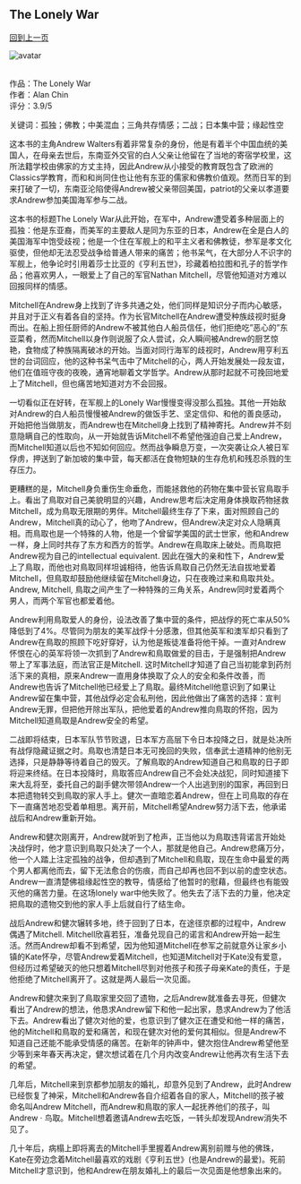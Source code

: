 ## The Lonely War
[回到上一页](https://boheme13.github.io/books/)  &nbsp;&nbsp;

![avatar](https://i0.wp.com/circulatingnow.nlm.nih.gov/wp-content/uploads/2017/04/1308028rp8_feature.png?fit=840%2C372&ssl=1)
<br>
<br>

作品：The Lonely War<br>
作者：Alan Chin<br>
评分：3.9/5<br>

关键词：孤独；佛教；中美混血；三角共存情感；二战；日本集中营；缘起性空

这本书的主角Andrew Walters有着非常复杂的身份，他是有着半个中国血统的美国人，在母亲去世后，东南亚外交官的白人父亲让他留在了当地的寄宿学校里，这所法籍学校由佛家的方丈主持，因此Andrew从小接受的教育既包含了欧洲的Classics学教育，而和和尚同住也让他有东亚的儒家和佛教价值观。然而日军的到来打破了一切，东南亚沦陷使得Andrew被父亲带回美国，patriot的父亲以孝道要求Andrew参加美国海军参与二战。

这本书的标题The Lonely War从此开始，在军中，Andrew遭受着多种层面上的孤独：他是东亚裔，而美军的主要敌人是同为东亚的日本，Andrew在全是白人的美国海军中饱受歧视；他是一个住在军舰上的和平主义者和佛教徒，参军是孝文化驱使，但他却无法忍受战争给普通人带来的痛苦；他书呆气，在大部分人不识字的军舰上，他争论时引用着莎士比亚的《亨利五世》，珍藏着柏拉图和孔子的哲学作品；他喜欢男人，一眼爱上了自己的军官Nathan Mitchell，尽管他知道对方难以回报同样的情感。

Mitchell在Andrew身上找到了许多共通之处，他们同样是知识分子而内心敏感，并且对于正义有着各自的坚持。作为长官Mitchell在Andrew遭受种族歧视时挺身而出。在船上担任厨师的Andrew不被其他白人船员信任，他们拒绝吃”恶心的”东亚菜肴，然而Mitchell以身作则说服了众人尝试，众人瞬间被Andrew的厨艺惊艳，食物成了种族隔离破冰的开始。当面对同行海军的歧视时，Andrew用亨利五世的台词回应，他的这种书呆气击中了Mitchell的心，两人开始发展处一段友谊，他们在值班守夜的夜晚，通宵地聊着文学哲学。Andrew从那时起就不可挽回地爱上了Mitchell，但也痛苦地知道对方不会回报。

一切看似正在好转，在军舰上的Lonely War慢慢变得没那么孤独。其他一开始敌对Andrew的白人船员慢慢被Andrew的做饭手艺、坚定信仰、和他的善良感动，开始把他当做朋友，而Andrew也在Mitchell身上找到了精神寄托。Andrew并不刻意隐瞒自己的性取向，从一开始就告诉Mitchell不希望他强迫自己爱上Andrew，而Mitchell知道以后也不知如何回应。然而战争瞬息万变，一次突袭让众人被日军俘虏，押送到了新加坡的集中营，每天都活在食物短缺的生存危机和残忍杀戮的生存压力。

更糟糕的是，Mitchell身负重伤生命垂危，而能拯救他的药物在集中营长官鳥取手上。看出了鳥取对自己美貌明显的兴趣，Andrew思考后决定用身体换取药物拯救Mitchell，成为鳥取无限期的男伴。Mitchell最终生存了下来，面对照顾自己的Andrew，Mitchell真的动心了，他吻了Andrew，但Andrew决定对众人隐瞒真相。而鳥取也是一个特殊的人物，他是一个曾留学美国的武士世家，他和Andrew一样，身上同时共存了东方和西方的哲学。Andrew在鳥取床上破处。而鳥取把Andrew视为自己的intellectual equivalent. 因此在强大的亲和性下，Andrew爱上了鳥取，而他也对鳥取同样坦诚相待，他告诉鳥取自己仍然无法自拔地爱着Mitchell，但鳥取却鼓励他继续留在Mitchell身边，只在夜晚过来和鳥取共处。Andrew, Mitchell, 鳥取之间产生了一种特殊的三角关系，Andrew同时爱着两个男人，而两个军官也都爱着他。

Andrew利用鳥取爱人的身份，设法改善了集中营的条件，把战俘的死亡率从50%降低到了4%。尽管同为朋友的美军战俘十分感激，但其他英军和澳军却只看到了Andrew在鳥取的照顾下吃好穿好，认为他是叛徒准备将他干掉。一直对Andrew怀恨在心的英军将领一次抓到了Andrew和鳥取做爱的目击，于是强制把Andrew带上了军事法庭，而法官正是Mitchell. 这时Mitchell才知道了自己当初能拿到药剂活下来的真相，原来Andrew一直用身体换取了众人的安全和条件改善，而Andrew也告诉了Mitchell他已经爱上了鳥取。最终Mitchell他意识到了如果让Andrew留在集中营，其他战俘必定会私刑他，因此他做出了痛苦的选择：宣判Andrew无罪，但把他开除出军队，把他爱着的Andrew推向鳥取的怀抱，因为Mitchell知道鳥取是Andrew安全的希望。

二战即将结束，日本军队节节败退，日本军方高层下令日本投降之日，就是处决所有战俘隐藏证据之时。鳥取也清楚日本无可挽回的失败，信奉武士道精神的他别无选择，只是静静等待着自己的毁灭。了解鳥取的Andrew知道自己和鳥取的日子即将迎来终结。在日本投降时，鳥取答应Andrew自己不会处决战犯，同时知道接下来大乱将至，委托自己的副手健次带领Andrew一个人出逃到别的国家，再回到日本把遗物转交到鳥取的家人手上。健次一直暗恋着Andrew，但在上司鳥取的存在下一直痛苦地忍受着单相思。离开前，Mitchell希望Andrew努力活下去，他承诺战后和Andrew重新开始。

Andrew和健次刚离开，Andrew就听到了枪声，正当他以为鳥取违背诺言开始处决战俘时，他才意识到鳥取只处决了一个人，那就是他自己。Andrew悲痛万分，他一个人踏上注定孤独的战争，但却遇到了Mitchell和鳥取，现在生命中最爱的两个男人都离他而去，留下无法愈合的伤痕，而自己却再也回不到以前的虚空状态。Andrew一直清楚佛祖缘起性空的教导，情感给了他暂时的慰藉，但最终也有能毁灭他的痛苦力量。在这场lonely war中他失败了。他失去了活下去的力量，他决定把鳥取的遗物交到他的家人手上后就自行了结生命。

战后Andrew和健次辗转多地，终于回到了日本，在途径京都的过程中，Andrew偶遇了Mitchell. Mitchell欣喜若狂，准备兑现自己的诺言和Andrew开始一起生活。然而Andrew却看不到希望，因为他知道Mitchell在参军之前就意外让家乡小镇的Kate怀孕，尽管Andrew爱着Mitchell，也知道Mitchell对于Kate没有爱意，但经历过希望破灭的他只想着Mitchell尽到对他孩子和孩子母亲Kate的责任，于是他拒绝了Mitchell离开了。这就是两人最后一次见面。

Andrew和健次来到了鳥取家里交回了遗物，之后Andrew就准备去寻死，但健次看出了Andrew的想法，他恳求Andrew留下和他一起出家，恳求Andrew为了他活下去。Andrew看出了健次对他的爱，也意识到了健次正在遭受和他一样的痛苦，他的Mitchell和鳥取的爱和痛苦，和现在健次对他的爱何其相似。但是Andrew不知道自己还能不能承受情感的痛苦。在新年的钟声中，健次抱住Andrew希望他至少等到来年春天再决定，健次想试着在几个月内改变Andrew让他再次有生活下去的希望。

几年后，Mitchell来到京都参加朋友的婚礼，却意外见到了Andrew，此时Andrew已经恢复了神采，Mitchell和Andrew各自介绍着各自的家人，Mitchell的孩子被命名叫Andrew Mitchell，而Andrew和鳥取的家人一起抚养他们的孩子，叫Andrew · 鸟取。Mitchell想着邀请Andrew去吃饭，一转头却发现Andrew消失不见了。

几十年后，病榻上即将离去的Mitchell手里握着Andrew离别前赠与他的佛珠，Kate在旁边念着Mitchell最喜欢的戏剧《亨利五世》(也是Andrew的最爱)。死前Mitchell才意识到，他和Andrew在朋友婚礼上的最后一次见面是他想象出来的。